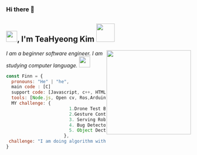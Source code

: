 ### Hi there 👋

<h2><img src="https://emojis.slackmojis.com/emojis/images/1531849430/4246/blob-sunglasses.gif?1531849430" width="30"/>, I'm TeaHyeong Kim <img src="https://media.giphy.com/media/12oufCB0MyZ1Go/giphy.gif" width="50"></h2>
<img align='right' src="https://media.giphy.com/media/M9gbBd9nbDrOTu1Mqx/giphy.gif" width="230">
<p><em>I am a  beginner software engineer. I am studying computer language.  <a 
</a><img src="https://media.giphy.com/media/WUlplcMpOCEmTGBtBW/giphy.gif" width="30"> 
</em></p>

```javascript
const Finn = {
  pronouns: "He" | "he",
  main code : [C]
  support code: [Javascript, c++, HTML, CSS, Python,],
  tools: [Node.js, Open cv, Ros,Arduino],
  MY challenge: {
                        1.Drone Test Bed
                        2.Gesture Control 
                        3. Serving Robot",
                        4. Bug Detector",
                        5. Object Dection And Tracking Camera"
                      },
 challenge: "I am doing algorithm with C/C++"
}

```
